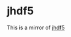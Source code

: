 # jhdf5

This is a mirror of [jhdf5](https://unlimited.ethz.ch/pages/viewpage.action?pageId=92865195)
